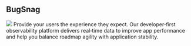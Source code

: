 ## BugSnag
![](https://www.bugsnag.com/wp-content/uploads/2023/06/63bc40cd9d502eda8ea74ce7_Bugsnag-Full-Color-1.svg)
Provide your users the experience they expect. Our developer‑first observability platform delivers real‑time data to improve app performance and help you balance roadmap agility with application stability.